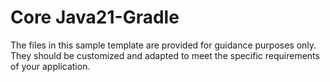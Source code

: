 # Core Java21-Gradle
The files in this sample template are provided for guidance purposes only. They should be customized and adapted to meet the specific requirements of your application.
